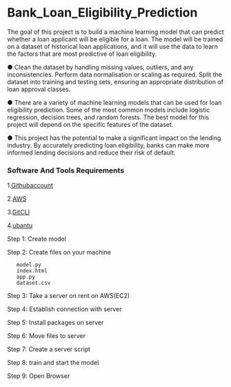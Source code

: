 # Bank_Loan_Eligibility_Prediction
  The goal of this project is to build a machine learning model that can predict whether a
loan applicant will be eligible for a loan. The model will be trained on a dataset of
historical loan applications, and it will use the data to learn the factors that are most
predictive of loan eligibility.

● Clean the dataset by handling missing values, outliers, and any inconsistencies.
Perform data normalisation or scaling as required. Split the dataset into training
and testing sets, ensuring an appropriate distribution of loan approval classes.

● There are a variety of machine learning models that can be used for loan
eligibility prediction. Some of the most common models include logistic
regression, decision trees, and random forests. The best model for this project
will depend on the specific features of the dataset.

● This project has the potential to make a significant impact on the lending
industry. By accurately predicting loan eligibility, banks can make more
informed lending decisions and reduce their risk of default.


### Software And Tools Requirements

1.[Githubaccount](https://github.com)

2.[AWS](https://aws.amazon.com/)

3.[GitCLI](https://git-scm.com/book/en/v2/Getting-Started-The-Command-Line)

4.[ubantu](http://ubantu.com)


Step 1: Create model

Step 2: Create files on your machine
      
       model.py 
       index.html 
       app.py 
       dataset.csv

Step 3: Take a server on rent on AWS(EC2)

Step 4: Establish connection with server

Step 5: Install packages on server

Step 6: Move files to server

Step 7: Create a server script

Step 8: train and start the model

Step 9: Open Browser
